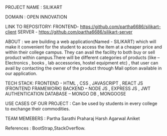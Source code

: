PROJECT NAME : SILIKART

DOMAIN : OPEN INNOVATION

LINK TO REPOSITORY: FRONTEND- https://github.com/partha6686/silikart-client
                    SERVER - https://github.com/partha6686/silikart-server
              
ABOUT : we are building a web application(Named - SILIKART) which will make it convenient for the student to access the item at a cheaper price and within their college
campus. They can avail the facility to both  buy or sell product within campus.There will be different categories of products (like – Electronics , books , 
lab accessories, hostel equipment etc) , that user can avail by contacting the owner of the product through Mail option available in our application.

TECH STACK: FRONTEND - HTML , CSS , JAVASCRIPT , REACT JS (FRONTEND FRAMEWORK) 
            BACKEND – NODE JS , EXPRESS JS , JWT AUTHENTICATION
            DATABASE – MONGO DB , MONGOOSE
            
USE CASES OF OUR PROJECT : Can be used by students in every college to exchange their commodities. 

TEAM MEMEBERS : Partha Sarathi Praharaj
                Harsh Agarwal
                Aniket
                
References : BootStrap,StackOverflow.
